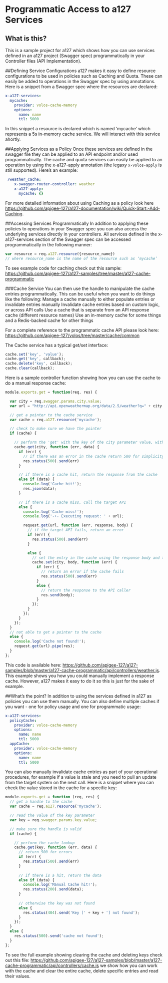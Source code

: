 # Programmatic Access to a127 Services

## What is this?
This is a sample project for a127 which shows how you can use services defined in an a127 project (Swagger spec) programmatically in your Controller files (API Implementation).

##Defining Service Configurations
a127 makes it easy to define resource configurations to be used in policies such as Caching and Quota.  These can easily be added to operations in the Swagger spec by using annotations.  Here is a snippet from a Swagger spec where the resources are declared:

```yaml
x-a127-services:
  mycache:
    provider: volos-cache-memory
    options:
      name: name
      ttl: 5000
```

In this snippet a resource is declared which is named ‘mycache’ which represents a 5s in-memory cache service.  We will interact with this service ahortly.

##Applying Services as a Policy
Once these services are defined in the swagger file they can be applied to an API endpoint and/or used programmatically.  The cache and quota services can easily be applied to an operation by using the x-a127-apply annotation (the legaxy `x-volos-apply` is still supported).  Here’s an example:

```yaml
 /weather_cache:
    x-swagger-router-controller: weather
    x-a127-apply:
      mycache: {}
```

For more detailed information about using Caching as a policy look here https://github.com/apigee-127/a127-documentation/wiki/Quick-Start:-Add-Caching.

##Accessing Services Programmatically 
In addition to applying these policies to operations in your Swagger spec you can also access the underlying services directly in your controllers.  All services defined in the x-a127-services section of the Swagger spec can be accessed programmatically in the following manner:

```javascript
var resource = req.a127.resource({resource_name})
// where resource_name is the name of the resource such as ‘mycache’
```

To see example code for caching check out this sample: https://github.com/apigee-127/a127-samples/tree/master/a127-cache-programmatic 

###Cache Service
You can then use the handle to manipulate the cache entries programmatically.  This can be useful when you want to do things like the following:
Manage a cache manually to either populate entries or invalidate entries manually
Invalidate cache entries based on custom logic, or across API calls
Use a cache that is separate from an API response cache (different resource names)
Use an in-memory cache for some things and a Redis-backed cache for other things

For a complete reference to the programmatic cache API please look here: https://github.com/apigee-127/volos/tree/master/cache/common

The Cache service has a typical get/set interface:
```javascript
cache.set('key', 'value');
cache.get('key', callback);
cache.delete('key', callback);
cache.clear(callback);
```

Here is a sample controller function showing how you can use the cache to do a manual response cache:

```javascript
module.exports.get = function(req, res) {

  var city = req.swagger.params.city.value;
  var url = "http://api.openweathermap.org/data/2.5/weather?q=" + city + "&units=imperial";

  // get a pointer to the cache service
  var cache = req.a127.resource('mycache');

  // check to make sure we have the pointer
  if (cache) {

    // perform the 'get' with the key of the city parameter value, with the callback
    cache.get(city, function (err, data) {
      if (err) {
        // if there was an error in the cache return 500 for simplicity
        res.status(500).send(err)
      }

      // if there is a cache hit, return the response from the cache
      else if (data) {
        console.log('Cache hit!');
        res.json(data);
      }

      // if there is a cache miss, call the target API
      else {
        console.log('Cache miss!');
        console.log('-+- Executing request: ' + url);

        request.get(url, function (err, response, body) {
          // if the target API fails, return an error
          if (err) {
            res.status(500).send(err)
          }

          else {
            // set the entry in the cache using the response body and the city name
            cache.set(city, body, function (err) {
              if (err) {
                // return an error if the cache fails
                res.status(500).send(err)
              }
              else {
                // return the response to the API caller
                res.send(body);
              }
            });
          }
        });
      }
    });
  }
  // not able to get a pointer to the cache
  else {
    console.log('Cache not found!');
    request.get(url).pipe(res);
  }
};
```

This code is available here: https://github.com/apigee-127/a127-samples/blob/master/a127-cache-programmatic/api/controllers/weather.js.  This example shows you how you could manually implement a response cache.  However, a127 makes it easy to do it so this is just for the sake of example.

##What’s the point?
In addition to using the services defined in a127 as policies you can use them manually.  You can also define multiple caches if you want - one for policy usage and one for programmatic usage:

```yaml
x-a127-services:
  policyCache:
    provider: volos-cache-memory
    options:
      name: name
      ttl: 5000
  appCache:
    provider: volos-cache-memory
    options:
      name: name
      ttl: 5000
```

You can also manually invalidate cache entries as part of your operational procedures, for example if a value is stale and you need to pull an update from the target system on the next call.  Here is a snippet where you can check the value stored in the cache for a specific key:

```javascript
module.exports.get = function (req, res) {
  // get a handle to the cache
  var cache = req.a127.resource('mycache');

  // read the value of the key parameter
  var key = req.swagger.params.key.value;

  // make sure the handle is valid
  if (cache) {

    // perform the cache lookup
    cache.get(key, function (err, data) {
      // return 500 for errors
      if (err) {
        res.status(500).send(err)
      }
      
      // if there is a hit, return the data
      else if (data) {
        console.log('Manual Cache hit!');
        res.status(200).send(data);
      }
    
      // otherwise the key was not found
      else {
        res.status(404).send('Key [' + key + '] not found');
      }
    });
  }
  else {
    res.status(500).send('cache not found');
  }
};
```

To see the full example showing clearing the cache and deleting keys check out this file: https://github.com/apigee-127/a127-samples/blob/master/a127-cache-programmatic/api/controllers/cache.js we show how you can work with the cache and clear the entire cache, delete specific entries and read their values. 
